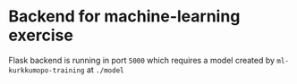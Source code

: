 # Backend for machine-learning exercise

Flask backend is running in port `5000` which requires a model created by `ml-kurkkumopo-training` at `./model`
